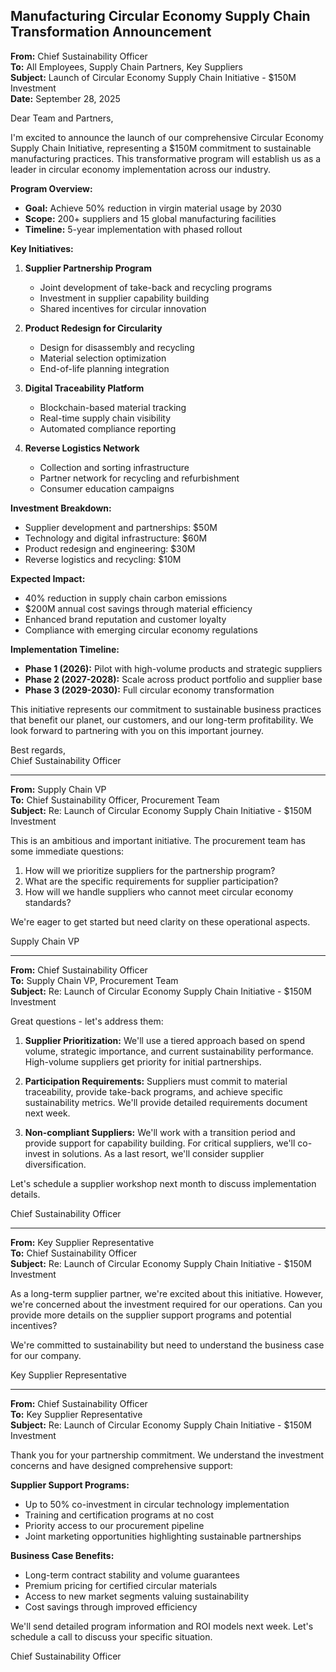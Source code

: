 ## Manufacturing Circular Economy Supply Chain Transformation Announcement

**From:** Chief Sustainability Officer  
**To:** All Employees, Supply Chain Partners, Key Suppliers  
**Subject:** Launch of Circular Economy Supply Chain Initiative - $150M Investment  
**Date:** September 28, 2025  

Dear Team and Partners,

I'm excited to announce the launch of our comprehensive Circular Economy Supply Chain Initiative, representing a $150M commitment to sustainable manufacturing practices. This transformative program will establish us as a leader in circular economy implementation across our industry.

**Program Overview:**
- **Goal:** Achieve 50% reduction in virgin material usage by 2030
- **Scope:** 200+ suppliers and 15 global manufacturing facilities
- **Timeline:** 5-year implementation with phased rollout

**Key Initiatives:**

1. **Supplier Partnership Program**
   - Joint development of take-back and recycling programs
   - Investment in supplier capability building
   - Shared incentives for circular innovation

2. **Product Redesign for Circularity**
   - Design for disassembly and recycling
   - Material selection optimization
   - End-of-life planning integration

3. **Digital Traceability Platform**
   - Blockchain-based material tracking
   - Real-time supply chain visibility
   - Automated compliance reporting

4. **Reverse Logistics Network**
   - Collection and sorting infrastructure
   - Partner network for recycling and refurbishment
   - Consumer education campaigns

**Investment Breakdown:**
- Supplier development and partnerships: $50M
- Technology and digital infrastructure: $60M
- Product redesign and engineering: $30M
- Reverse logistics and recycling: $10M

**Expected Impact:**
- 40% reduction in supply chain carbon emissions
- $200M annual cost savings through material efficiency
- Enhanced brand reputation and customer loyalty
- Compliance with emerging circular economy regulations

**Implementation Timeline:**
- **Phase 1 (2026):** Pilot with high-volume products and strategic suppliers
- **Phase 2 (2027-2028):** Scale across product portfolio and supplier base
- **Phase 3 (2029-2030):** Full circular economy transformation

This initiative represents our commitment to sustainable business practices that benefit our planet, our customers, and our long-term profitability. We look forward to partnering with you on this important journey.

Best regards,  
Chief Sustainability Officer  

---

**From:** Supply Chain VP  
**To:** Chief Sustainability Officer, Procurement Team  
**Subject:** Re: Launch of Circular Economy Supply Chain Initiative - $150M Investment  

This is an ambitious and important initiative. The procurement team has some immediate questions:

1. How will we prioritize suppliers for the partnership program?
2. What are the specific requirements for supplier participation?
3. How will we handle suppliers who cannot meet circular economy standards?

We're eager to get started but need clarity on these operational aspects.

Supply Chain VP  

---

**From:** Chief Sustainability Officer  
**To:** Supply Chain VP, Procurement Team  
**Subject:** Re: Launch of Circular Economy Supply Chain Initiative - $150M Investment  

Great questions - let's address them:

1. **Supplier Prioritization:** We'll use a tiered approach based on spend volume, strategic importance, and current sustainability performance. High-volume suppliers get priority for initial partnerships.

2. **Participation Requirements:** Suppliers must commit to material traceability, provide take-back programs, and achieve specific sustainability metrics. We'll provide detailed requirements document next week.

3. **Non-compliant Suppliers:** We'll work with a transition period and provide support for capability building. For critical suppliers, we'll co-invest in solutions. As a last resort, we'll consider supplier diversification.

Let's schedule a supplier workshop next month to discuss implementation details.

Chief Sustainability Officer  

---

**From:** Key Supplier Representative  
**To:** Chief Sustainability Officer  
**Subject:** Re: Launch of Circular Economy Supply Chain Initiative - $150M Investment  

As a long-term supplier partner, we're excited about this initiative. However, we're concerned about the investment required for our operations. Can you provide more details on the supplier support programs and potential incentives?

We're committed to sustainability but need to understand the business case for our company.

Key Supplier Representative  

---

**From:** Chief Sustainability Officer  
**To:** Key Supplier Representative  
**Subject:** Re: Launch of Circular Economy Supply Chain Initiative - $150M Investment  

Thank you for your partnership commitment. We understand the investment concerns and have designed comprehensive support:

**Supplier Support Programs:**
- Up to 50% co-investment in circular technology implementation
- Training and certification programs at no cost
- Priority access to our procurement pipeline
- Joint marketing opportunities highlighting sustainable partnerships

**Business Case Benefits:**
- Long-term contract stability and volume guarantees
- Premium pricing for certified circular materials
- Access to new market segments valuing sustainability
- Cost savings through improved efficiency

We'll send detailed program information and ROI models next week. Let's schedule a call to discuss your specific situation.

Chief Sustainability Officer